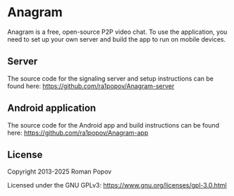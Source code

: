 # Anagram
Anagram is a free, open-source P2P video chat. To use the application, you need to set up your own server and build the app to run on mobile devices.

## Server
The source code for the signaling server and setup instructions can be found here: https://github.com/ra1popov/Anagram-server

## Android application
The source code for the Android app and build instructions can be found here: https://github.com/ra1popov/Anagram-app

## License

Copyright 2013-2025 Roman Popov

Licensed under the GNU GPLv3: https://www.gnu.org/licenses/gpl-3.0.html
